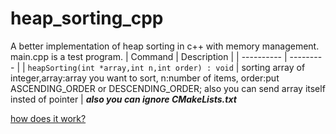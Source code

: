 # heap_sorting_cpp
A better implementation of heap sorting in c++ with memory management.
main.cpp is a test program.
| Command | Description |
| ---------- | --------- |
| `heapSorting(int *array,int n,int order) : void` | sorting array of integer,array:array you want to sort, n:number of items, order:put ASCENDING_ORDER or DESCENDING_ORDER; also you can send array itself insted of pointer |
***also you can ignore CMakeLists.txt***

[how does it work?](https://github.com/Bu64p/Heap_Sorting/blob/main/README.md#how-does-it-work)
 
 
